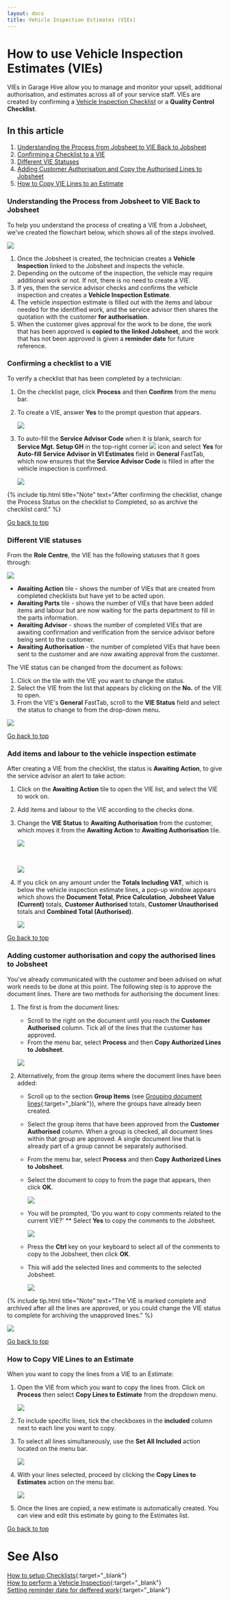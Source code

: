 ```yaml
---
layout: docs
title: Vehicle Inspection Estimates (VIEs)
---
```


<a name="top"></a>

# How to use Vehicle Inspection Estimates (VIEs)
VIEs in Garage Hive allow you to manage and monitor your upsell, additional authorisation, and estimates across all of your service staff. VIEs are created by confirming a [Vehicle Inspection Checklist](/docs/garagehive-technicians-vehicle-inspections.html "How to Perform a Vehicle Inspection") or a **Quality Control Checklist**.

## In this article
1. [Understanding the Process from Jobsheet to VIE Back to Jobsheet](#Understanding-the-process-from-jobsheet-to-vie-back-to-jobsheet)
2. [Confirming a Checklist to a VIE](#confirming-a-checklist-to-a-vie)
3. [Different VIE Statuses](#different-vie-statuses)
4. [Adding Customer Authorisation and Copy the Authorised Lines to Jobsheet](#adding-customer-authorisation-and-copy-the-authorised-lines-to-jobsheet)
5. [How to Copy VIE Lines to an Estimate](#how-to-copy-vie-lines-to-an-estimate)


### Understanding the Process from Jobsheet to VIE Back to Jobsheet
To help you understand the process of creating a VIE from a Jobsheet, we've created the flowchart below, which shows all of the steps involved.

![](media/garagehive-vehicle-inspection-estimate1.png)

1. Once the Jobsheet is created, the technician creates a **Vehicle Inspection** linked to the Jobsheet and inspects the vehicle.
2. Depending on the outcome of the inspection, the vehicle may require additional work or not. If not, there is no need to create a VIE.
3. If yes, then the service advisor checks and confirms the vehicle inspection and creates a **Vehicle Inspection Estimate**.
4. The vehicle inspection estimate is filled out with the items and labour needed for the identified work, and the service advisor then shares the quotation with the customer **for authorisation**.
5. When the customer gives approval for the work to be done, the work that has been approved is **copied to the linked Jobsheet**, and the work that has not been approved is given a **reminder date** for future reference.

### Confirming a checklist to a VIE
To verify a checklist that has been completed by a technician:
1. On the checklist page, click **Process** and then **Confirm** from the menu bar.
2. To create a VIE, answer **Yes** to the prompt question that appears.

   ![](media/garagehive-vehicle-inspection-estimate2.gif)

3. To auto-fill the **Service Advisor Code** when it is blank, search for **Service Mgt. Setup GH** in the top-right corner ![](media/search_icon.png) icon and select **Yes** for **Auto-fill Service Advisor in VI Estimates** field in **General** FastTab, which now ensures that the **Service Advisor Code** is filled in after the vehicle inspection is confirmed.

   ![](media/garagehive-vehicle-inspection-estimate2.1.gif)

{% include tip.html title="Note" text="After confirming the checklist, change the Process Status on the checklist to Completed, so as archive the checklist card." %}


[Go back to top](#top)

### Different VIE statuses 
From the **Role Centre**, the VIE has the following statuses that it goes through:

![](media/garagehive-vehicle-inspection-estimate3.png)

* **Awaiting Action** tile - shows the number of VIEs that are created from completed checklists but have yet to be acted upon. 
* **Awaiting Parts** tile - shows the number of VIEs that have been added items and labour but are now waiting for the parts department to fill in the parts information.
* **Awaiting Advisor** - shows the number of completed VIEs that are awaiting confirmation and verification from the service advisor before being sent to the customer.
* **Awaiting Authorisation** - the number of completed VIEs that have been sent to the customer and are now awaiting approval from the customer.

The VIE status can be changed from the document as follows:
1. Click on the tile with the VIE you want to change the status.
2. Select the VIE from the list that appears by clicking on the **No.** of the VIE to open.
3. From the VIE's **General** FastTab, scroll to the **VIE Status** field and select the status to change to from the drop-down menu.

![](media/garagehive-vehicle-inspection-estimate4.gif)


[Go back to top](#top)

### Add items and labour to the vehicle inspection estimate
After creating a VIE from the checklist, the status is **Awaiting Action**, to give the service advisor an alert to take action:
1. Click on the **Awaiting Action** tile to open the VIE list, and select the VIE to work on.
2. Add items and labour to the VIE according to the checks done.
3. Change the **VIE Status** to **Awaiting Authorisation** from the customer, which moves it from the **Awaiting Action** to **Awaiting Authorisation** tile.

   ![](media/garagehive-trial-processing-a-vehicle-inspection-estimate4.gif)

   <br>

   ![](media/garagehive-trial-vehicle-inspection-estimate-awaiting-authorisation.png)

4. If you click on any amount under the **Totals Including VAT**, which is below the vehicle inspection estimate lines, a pop-up window appears which shows the **Document Total**, **Price Calculation**, **Jobsheet Value (Current)** totals, **Customer Authorised** totals, **Customer Unauthorised** totals and **Combined Total (Authorised)**.

   ![](media/garagehive-trial-processing-a-vehicle-inspection-estimate4a.gif)


[Go back to top](#top)

### Adding customer authorisation and copy the authorised lines to Jobsheet
You've already communicated with the customer and been advised on what work needs to be done at this point. The following step is to approve the document lines. There are two methods for authorising the document lines:
1. The first is from the document lines:
   * Scroll to the right on the document until you reach the **Customer Authorised** column. Tick all of the lines that the customer has approved.
   * From the menu bar, select **Process** and then **Copy Authorized Lines to Jobsheet**.

   ![](media/garagehive-trial-processing-a-vehicle-inspection-estimate5.gif)

2. Alternatively, from the group items where the document lines have been added:
   * Scroll up to the section **Group Items** (see [Grouping document lines](garagehive-group-items-grouping-document-lines.html){:target="_blank"}), where the groups have already been created.
   * Select the group items that have been approved from the **Customer Authorised** column. When a group is checked, all document lines within that group are approved. A single document line that is already part of a group cannot be separately authorised.
   * From the menu bar, select **Process** and then **Copy Authorized Lines to Jobsheet**.
   * Select the document to copy to from the page that appears, then click **OK**.

      ![](media/garagehive-trial-processing-a-vehicle-inspection-estimate6.gif)

   * You will be prompted, 'Do you want to copy comments related to the current VIE?' ** Select **Yes** to copy the comments to the Jobsheet.
         
      ![](media/garagehive-trial-processing-a-vehicle-inspection-estimate7.png)

   * Press the **Ctrl** key on your keyboard to select all of the comments to copy to the Jobsheet, then click **OK**.
   * This will add the selected lines and comments to the selected Jobsheet.
   
      ![](media/garagehive-trial-processing-a-vehicle-inspection-estimate8.png)

{% include tip.html title="Note" text="The VIE is marked complete and archived after all the lines are approved, or you could change the VIE status to complete for archiving the unapproved lines." %}

![](media/garagehive-trial-vehicle-inspection-estimate-completed.png)


[Go back to top](#top)

### How to Copy VIE Lines to an Estimate
When you want to copy the lines from a VIE to an Estimate:
1. Open the VIE from which you want to copy the lines from. Click on **Process** then select **Copy Lines to Estimate** from the dropdown menu.

   ![](media/garagehive-copy-vie-lines-to-an-estimate1.png)

2. To include specific lines, tick the checkboxes in the **included** column next to each line you want to copy.
3. To select all lines simultaneously, use the **Set All Included** action located on the menu bar.

   ![](media/garagehive-copy-vie-lines-to-an-estimate2.png)

4. With your lines selected, proceed by clicking the **Copy Lines to Estimates** action on the menu bar.

   ![](media/garagehive-copy-vie-lines-to-an-estimate3.png)

5. Once the lines are copied, a new estimate is automatically created. You can view and edit this estimate by going to the Estimates list.


[Go back to top](#top)

# See Also

[How to setup Checklists](garagehive-checklist-how-to-create.html "How to setup Checklists in Garage Hive"){:target="_blank"} \
[How to perform a Vehicle Inspection](/docs/garagehive-technicians-vehicle-inspections.html "How to perform a Vehicle Inspection"){:target="_blank"} \
[Setting reminder date for deffered work](/docs/garagehive-vhc-reminder-date.html){:target="_blank"}
